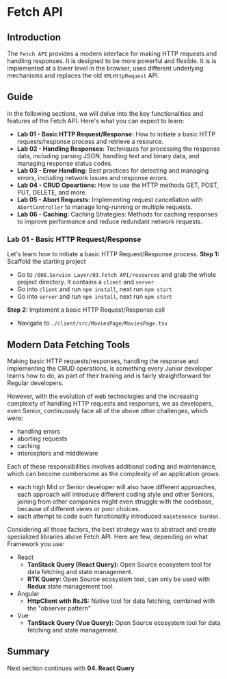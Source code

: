 # Fetch API

## Introduction

The `Fetch API` provides a modern interface for making HTTP requests and handling responses. It is designed to be more powerful and flexible. It is is implemented at a lower level in the browser, uses different underlying mechanisms and replaces the old `XMLHttpRequest` API.

## Guide

In the following sections, we will delve into the key functionalities and features of the Fetch API. Here's what you can expect to learn:

- **Lab 01 - Basic HTTP Request/Response:** How to initiate a basic HTTP requests/response process and retrieve a resource.
- **Lab 02 - Handling Responses:** Techniques for processing the response data, including parsing JSON, handling text and binary data, and managing response status codes.
- **Lab 03 - Error Handling:** Best practices for detecting and managing errors, including network issues and response errors.
- **Lab 04 - CRUD Opeartions:** How to use the HTTP methods GET, POST, PUT, DELETE, and more.
- **Lab 05 - Abort Requests:** Implementing request cancellation with `AbortController` to manage long-running or multiple requests.
- **Lab 06 - Caching:** Caching Strategies: Methods for caching responses to improve performance and reduce redundant network requests.

### Lab 01 - Basic HTTP Request/Response

Let's learn how to initiate a basic HTTP Request/Response process.
**Step 1:** Scaffold the starting project
- Go to `/008.Service Layer/03.Fetch API/resources` and grab the whole project directory. It contains a `client` and `server`
- Go into `client` and run `npm install`, next run `npm start`
- Go into `server` and run `npm install`, next run `npm start`

**Step 2:** Implement a basic HTTP Request/Response call
- Navigate to `./client/src/MoviesPage/MoviesPage.tsx`

## Modern Data Fetching Tools

Making basic HTTP requests/responses, handling the response and implementing the CRUD operations, is something every Junior developer learns how to do, as part of their training and is fairly straightforward for Regular developers.

However, with the evolution of web technologies and the increasing complexity of handling HTTP requests and responses, we as developers, even Senior, continuously face all of the above other challenges, which were:

- handling errors
- aborting requests
- caching
- interceptors and middleware

Each of these responsibilities involves additional coding and maintenance, which can become cumbersome as the complexity of an application grows.

- each high Mid or Senior developer will also have different approaches, each approach will introduce different coding style and other Seniors, joining from other companies might even struggle with the codebase, because of different views or poor choices.
- each attempt to code such functionality introduced `maintenence burden`.

Considering all those factors, the best strategy was to abstract and create specialized libraries above Fetch API. Here are few, depending on what Framework you use:

- React
  - **TanStack Query (React Query):** Open Source ecosystem tool for data fetching and state management.
  - **RTK Query:** Open Source ecosystem tool, can only be used with **Redux** state management tool.
- Angular
  - **HttpClient with RxJS:** Native tool for data fetching, combined with the "observer pattern"
- Vue
  - **TanStack Query (Vue Query):** Open Source ecosystem tool for data fetching and state management.

## Summary

Next section continues with **04. React Query**
